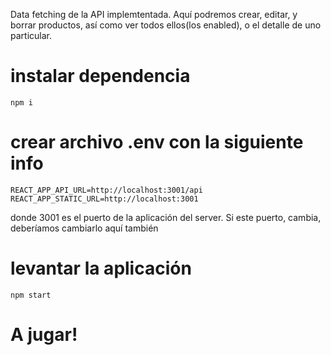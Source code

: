 Data fetching de la API implemtentada. Aquí podremos crear, editar, y borrar productos, así como ver todos ellos(los enabled), o el detalle de uno particular.

# instalar dependencia

    npm i

# crear archivo .env con la siguiente info

    REACT_APP_API_URL=http://localhost:3001/api
    REACT_APP_STATIC_URL=http://localhost:3001

donde 3001 es el puerto de la aplicación del server. Si este puerto, cambia, deberíamos cambiarlo aquí también

# levantar la aplicación

    npm start

# A jugar!

